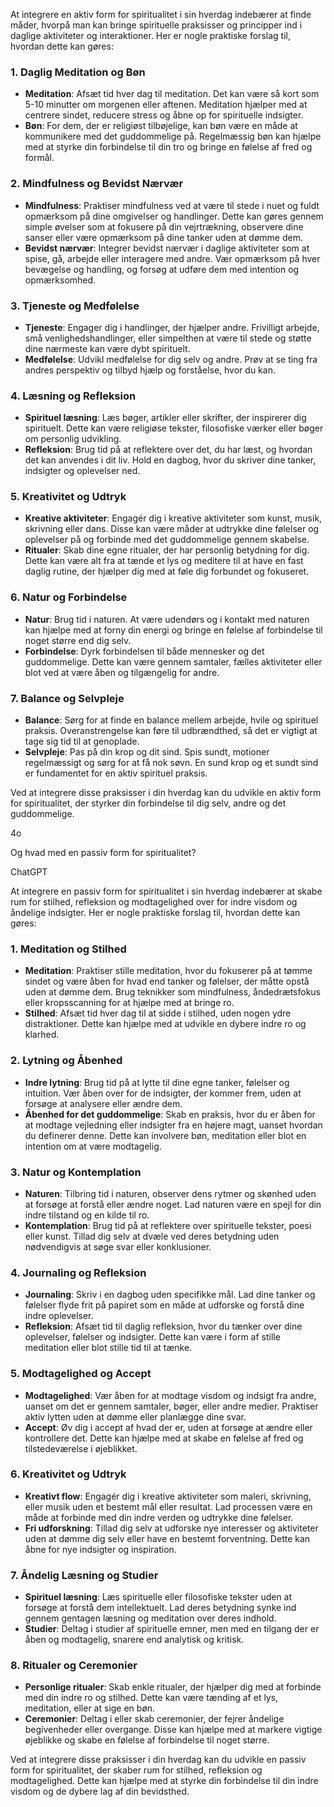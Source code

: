 

At integrere en aktiv form for spiritualitet i sin hverdag indebærer at finde måder, hvorpå man kan bringe spirituelle praksisser og principper ind i daglige aktiviteter og interaktioner. Her er nogle praktiske forslag til, hvordan dette kan gøres:

### 1. Daglig Meditation og Bøn

- **Meditation**: Afsæt tid hver dag til meditation. Det kan være så kort som 5-10 minutter om morgenen eller aftenen. Meditation hjælper med at centrere sindet, reducere stress og åbne op for spirituelle indsigter.
- **Bøn**: For dem, der er religiøst tilbøjelige, kan bøn være en måde at kommunikere med det guddommelige på. Regelmæssig bøn kan hjælpe med at styrke din forbindelse til din tro og bringe en følelse af fred og formål.

### 2. Mindfulness og Bevidst Nærvær

- **Mindfulness**: Praktiser mindfulness ved at være til stede i nuet og fuldt opmærksom på dine omgivelser og handlinger. Dette kan gøres gennem simple øvelser som at fokusere på din vejrtrækning, observere dine sanser eller være opmærksom på dine tanker uden at dømme dem.
- **Bevidst nærvær**: Integrer bevidst nærvær i daglige aktiviteter som at spise, gå, arbejde eller interagere med andre. Vær opmærksom på hver bevægelse og handling, og forsøg at udføre dem med intention og opmærksomhed.

### 3. Tjeneste og Medfølelse

- **Tjeneste**: Engager dig i handlinger, der hjælper andre. Frivilligt arbejde, små venlighedshandlinger, eller simpelthen at være til stede og støtte dine nærmeste kan være dybt spirituelt.
- **Medfølelse**: Udvikl medfølelse for dig selv og andre. Prøv at se ting fra andres perspektiv og tilbyd hjælp og forståelse, hvor du kan.

### 4. Læsning og Refleksion

- **Spirituel læsning**: Læs bøger, artikler eller skrifter, der inspirerer dig spirituelt. Dette kan være religiøse tekster, filosofiske værker eller bøger om personlig udvikling.
- **Refleksion**: Brug tid på at reflektere over det, du har læst, og hvordan det kan anvendes i dit liv. Hold en dagbog, hvor du skriver dine tanker, indsigter og oplevelser ned.

### 5. Kreativitet og Udtryk

- **Kreative aktiviteter**: Engagér dig i kreative aktiviteter som kunst, musik, skrivning eller dans. Disse kan være måder at udtrykke dine følelser og oplevelser på og forbinde med det guddommelige gennem skabelse.
- **Ritualer**: Skab dine egne ritualer, der har personlig betydning for dig. Dette kan være alt fra at tænde et lys og meditere til at have en fast daglig rutine, der hjælper dig med at føle dig forbundet og fokuseret.

### 6. Natur og Forbindelse

- **Natur**: Brug tid i naturen. At være udendørs og i kontakt med naturen kan hjælpe med at forny din energi og bringe en følelse af forbindelse til noget større end dig selv.
- **Forbindelse**: Dyrk forbindelsen til både mennesker og det guddommelige. Dette kan være gennem samtaler, fælles aktiviteter eller blot ved at være åben og tilgængelig for andre.

### 7. Balance og Selvpleje

- **Balance**: Sørg for at finde en balance mellem arbejde, hvile og spirituel praksis. Overanstrengelse kan føre til udbrændthed, så det er vigtigt at tage sig tid til at genoplade.
- **Selvpleje**: Pas på din krop og dit sind. Spis sundt, motioner regelmæssigt og sørg for at få nok søvn. En sund krop og et sundt sind er fundamentet for en aktiv spirituel praksis.

Ved at integrere disse praksisser i din hverdag kan du udvikle en aktiv form for spiritualitet, der styrker din forbindelse til dig selv, andre og det guddommelige.

4o

Og hvad med en passiv form for spiritualitet?

ChatGPT

At integrere en passiv form for spiritualitet i sin hverdag indebærer at skabe rum for stilhed, refleksion og modtagelighed over for indre visdom og åndelige indsigter. Her er nogle praktiske forslag til, hvordan dette kan gøres:

### 1. Meditation og Stilhed

- **Meditation**: Praktiser stille meditation, hvor du fokuserer på at tømme sindet og være åben for hvad end tanker og følelser, der måtte opstå uden at dømme dem. Brug teknikker som mindfulness, åndedrætsfokus eller kropsscanning for at hjælpe med at bringe ro.
- **Stilhed**: Afsæt tid hver dag til at sidde i stilhed, uden nogen ydre distraktioner. Dette kan hjælpe med at udvikle en dybere indre ro og klarhed.

### 2. Lytning og Åbenhed

- **Indre lytning**: Brug tid på at lytte til dine egne tanker, følelser og intuition. Vær åben over for de indsigter, der kommer frem, uden at forsøge at analysere eller ændre dem.
- **Åbenhed for det guddommelige**: Skab en praksis, hvor du er åben for at modtage vejledning eller indsigter fra en højere magt, uanset hvordan du definerer denne. Dette kan involvere bøn, meditation eller blot en intention om at være modtagelig.

### 3. Natur og Kontemplation

- **Naturen**: Tilbring tid i naturen, observer dens rytmer og skønhed uden at forsøge at forstå eller ændre noget. Lad naturen være en spejl for din indre tilstand og en kilde til ro.
- **Kontemplation**: Brug tid på at reflektere over spirituelle tekster, poesi eller kunst. Tillad dig selv at dvæle ved deres betydning uden nødvendigvis at søge svar eller konklusioner.

### 4. Journaling og Refleksion

- **Journaling**: Skriv i en dagbog uden specifikke mål. Lad dine tanker og følelser flyde frit på papiret som en måde at udforske og forstå dine indre oplevelser.
- **Refleksion**: Afsæt tid til daglig refleksion, hvor du tænker over dine oplevelser, følelser og indsigter. Dette kan være i form af stille meditation eller blot stille tid til at tænke.

### 5. Modtagelighed og Accept

- **Modtagelighed**: Vær åben for at modtage visdom og indsigt fra andre, uanset om det er gennem samtaler, bøger, eller andre medier. Praktiser aktiv lytten uden at dømme eller planlægge dine svar.
- **Accept**: Øv dig i accept af hvad der er, uden at forsøge at ændre eller kontrollere det. Dette kan hjælpe med at skabe en følelse af fred og tilstedeværelse i øjeblikket.

### 6. Kreativitet og Udtryk

- **Kreativt flow**: Engagér dig i kreative aktiviteter som maleri, skrivning, eller musik uden et bestemt mål eller resultat. Lad processen være en måde at forbinde med din indre verden og udtrykke dine følelser.
- **Fri udforskning**: Tillad dig selv at udforske nye interesser og aktiviteter uden at dømme dig selv eller have en bestemt forventning. Dette kan åbne for nye indsigter og inspiration.

### 7. Åndelig Læsning og Studier

- **Spirituel læsning**: Læs spirituelle eller filosofiske tekster uden at forsøge at forstå dem intellektuelt. Lad deres betydning synke ind gennem gentagen læsning og meditation over deres indhold.
- **Studier**: Deltag i studier af spirituelle emner, men med en tilgang der er åben og modtagelig, snarere end analytisk og kritisk.

### 8. Ritualer og Ceremonier

- **Personlige ritualer**: Skab enkle ritualer, der hjælper dig med at forbinde med din indre ro og stilhed. Dette kan være tænding af et lys, meditation, eller at sige en bøn.
- **Ceremonier**: Deltag i eller skab ceremonier, der fejrer åndelige begivenheder eller overgange. Disse kan hjælpe med at markere vigtige øjeblikke og skabe en følelse af forbindelse til noget større.

Ved at integrere disse praksisser i din hverdag kan du udvikle en passiv form for spiritualitet, der skaber rum for stilhed, refleksion og modtagelighed. Dette kan hjælpe med at styrke din forbindelse til din indre visdom og de dybere lag af din bevidsthed.